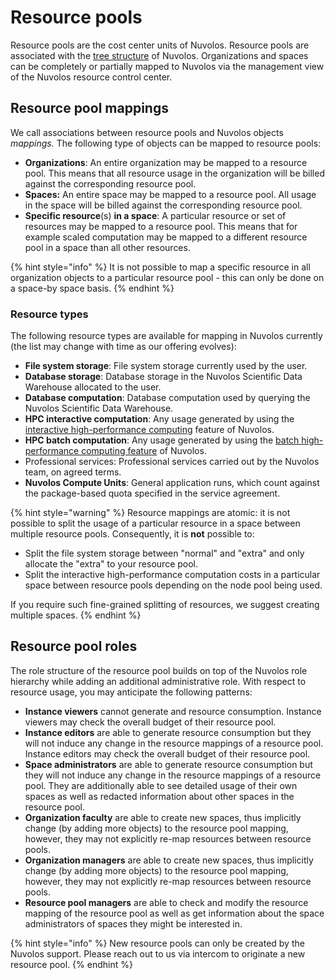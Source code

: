 # Resource pools

Resource pools are the cost center units of Nuvolos. Resource pools are associated with the [tree structure](../../our-features/data-organization/) of Nuvolos. Organizations and spaces can be completely or partially mapped to Nuvolos via the management view of the Nuvolos resource control center.

## Resource pool mappings

We call associations between resource pools and Nuvolos objects _mappings._ The following type of objects can be mapped to resource pools:

* **Organizations**: An entire organization may be mapped to a resource pool. This means that all resource usage in the organization will be billed against the corresponding resource pool.
* **Spaces:** An entire space may be mapped to a resource pool. All usage in the space will be billed against the corresponding resource pool.
* **Specific resource**\(s\) **in a space**: A particular resource or set of resources may be mapped to a resource pool. This means that for example scaled computation may be mapped to a different resource pool in a space than all other resources.

{% hint style="info" %}
It is not possible to map a specific resource in all organization objects to a particular resource pool - this can only be done on a space-by space basis.
{% endhint %}

### **Resource types**

The following resource types are available for mapping in Nuvolos currently \(the list may change with time as our offering evolves\):

* **File system storage**: File system storage currently used by the user.
* **Database storage**: Database storage in the Nuvolos Scientific Data Warehouse allocated to the user.
* **Database computation**: Database computation used by querying the Nuvolos Scientific Data Warehouse.
* **HPC interactive computation**: Any usage generated by using the [interactive high-performance computing](../../research/hpc-interactive.md) feature of Nuvolos.
* **HPC batch computation**: Any usage generated by using the [batch high-performance computing feature](../../research/high-performance-computing.md) of Nuvolos.
* Professional services: Professional services carried out by the Nuvolos team, on agreed terms.
* **Nuvolos Compute Units**: General application runs, which count against the package-based quota specified in the service agreement.

{% hint style="warning" %}
Resource mappings are atomic: it is not possible to split the usage of a particular resource in a space between multiple resource pools. Consequently, it is **not** possible to:

* Split the file system storage between "normal" and "extra" and only allocate the "extra" to your resource pool. 
* Split the interactive high-performance computation costs in a particular space between resource pools depending on the node pool being used.

If you require such fine-grained splitting of resources, we suggest creating multiple spaces.
{% endhint %}

## Resource pool roles

The role structure of the resource pool builds on top of the Nuvolos role hierarchy while adding an additional administrative role. With respect to resource usage, you may anticipate the following patterns:

* **Instance viewers** cannot generate and resource consumption. Instance viewers may check the overall budget of their resource pool.
* **Instance editors** are able to generate resource consumption but they will not induce any change in the resource mappings of a resource pool. Instance editors may check the overall budget of their resource pool.
* **Space administrators** are able to generate resource consumption but they will not induce any change in the resource mappings of a resource pool. They are additionally able to see detailed usage of their own spaces as well as redacted information about other spaces in the resource pool.
* **Organization faculty** are able to create new spaces, thus implicitly change \(by adding more objects\) to the resource pool mapping, however, they may not explicitly re-map resources between resource pools.
* **Organization managers** are able to create new spaces, thus implicitly change \(by adding more objects\) to the resource pool mapping, however, they may not explicitly re-map resources between resource pools.
* **Resource pool managers** are able to check and modify the resource mapping of the resource pool as well as get information about the space administrators of spaces they might be interested in.

{% hint style="info" %}
New resource pools can only be created by the Nuvolos support. Please reach out to us via intercom to originate a new resource pool.
{% endhint %}





